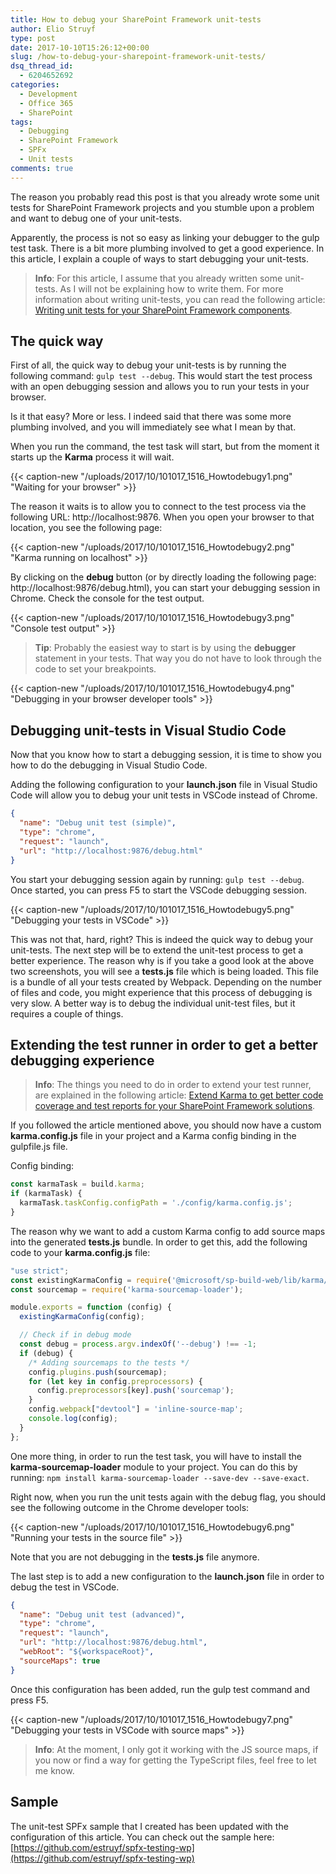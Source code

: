 ```yaml
---
title: How to debug your SharePoint Framework unit-tests
author: Elio Struyf
type: post
date: 2017-10-10T15:26:12+00:00
slug: /how-to-debug-your-sharepoint-framework-unit-tests/
dsq_thread_id:
  - 6204652692
categories:
  - Development
  - Office 365
  - SharePoint
tags:
  - Debugging
  - SharePoint Framework
  - SPFx
  - Unit tests
comments: true
---
```


The reason you probably read this post is that you already wrote some unit tests for SharePoint Framework projects and you stumble upon a problem and want to debug one of your unit-tests.

Apparently, the process is not so easy as linking your debugger to the gulp test task. There is a bit more plumbing involved to get a good experience. In this article, I explain a couple of ways to start debugging your unit-tests.

> **Info**: For this article, I assume that you already written some unit-tests. As I will not be explaining how to write them. For more information about writing unit-tests, you can read the following article: [Writing unit tests for your SharePoint Framework components](https://www.eliostruyf.com/writing-unit-test-for-your-sharepoint-framework-components/).


## The quick way

First of all, the quick way to debug your unit-tests is by running the following command: `gulp test --debug`. This would start the test process with an open debugging session and allows you to run your tests in your browser.

Is it that easy? More or less. I indeed said that there was some more plumbing involved, and you will immediately see what I mean by that.

When you run the command, the test task will start, but from the moment it starts up the **Karma** process it will wait.

{{< caption-new "/uploads/2017/10/101017_1516_Howtodebugy1.png" "Waiting for your browser" >}}

The reason it waits is to allow you to connect to the test process via the following URL: http://localhost:9876. When you open your browser to that location, you see the following page:

{{< caption-new "/uploads/2017/10/101017_1516_Howtodebugy2.png" "Karma running on localhost" >}}

By clicking on the **debug** button (or by directly loading the following page: http://localhost:9876/debug.html), you can start your debugging session in Chrome. Check the console for the test output.

{{< caption-new "/uploads/2017/10/101017_1516_Howtodebugy3.png" "Console test output" >}}

> **Tip**: Probably the easiest way to start is by using the **debugger** statement in your tests. That way you do not have to look through the code to set your breakpoints.

{{< caption-new "/uploads/2017/10/101017_1516_Howtodebugy4.png" "Debugging in your browser developer tools" >}}

## Debugging unit-tests in Visual Studio Code

Now that you know how to start a debugging session, it is time to show you how to do the debugging in Visual Studio Code.

Adding the following configuration to your **launch.json** file in Visual Studio Code will allow you to debug your unit tests in VSCode instead of Chrome.

```json
{
  "name": "Debug unit test (simple)",
  "type": "chrome",
  "request": "launch",
  "url": "http://localhost:9876/debug.html"
}
```

You start your debugging session again by running: `gulp test --debug`. Once started, you can press F5 to start the VSCode debugging session.

{{< caption-new "/uploads/2017/10/101017_1516_Howtodebugy5.png" "Debugging your tests in VSCode" >}}

This was not that, hard, right? This is indeed the quick way to debug your unit-tests. The next step will be to extend the unit-test process to get a better experience. The reason why is if you take a good look at the above two screenshots, you will see a **tests.js** file which is being loaded. This file is a bundle of all your tests created by Webpack. Depending on the number of files and code, you might experience that this process of debugging is very slow. A better way is to debug the individual unit-test files, but it requires a couple of things.

## Extending the test runner in order to get a better debugging experience


> **Info**: The things you need to do in order to extend your test runner, are explained in the following article: [Extend Karma to get better code coverage and test reports for your SharePoint Framework solutions](https://www.eliostruyf.com/extend-karma-config-to-get-better-code-coverage-and-test-reports-for-your-sharepoint-framework-solutions/).

If you followed the article mentioned above, you should now have a custom **karma.config.js** file in your project and a Karma config binding in the gulpfile.js file.

Config binding:

```typescript
const karmaTask = build.karma;
if (karmaTask) {
  karmaTask.taskConfig.configPath = './config/karma.config.js';
}
```

The reason why we want to add a custom Karma config to add source maps into the generated **tests.js** bundle. In order to get this, add the following code to your **karma.config.js** file:

```typescript
"use strict";
const existingKarmaConfig = require('@microsoft/sp-build-web/lib/karma/karma.config');
const sourcemap = require('karma-sourcemap-loader');

module.exports = function (config) {
  existingKarmaConfig(config);

  // Check if in debug mode
  const debug = process.argv.indexOf('--debug') !== -1;
  if (debug) {
    /* Adding sourcemaps to the tests */
    config.plugins.push(sourcemap);
    for (let key in config.preprocessors) {
      config.preprocessors[key].push('sourcemap');
    }
    config.webpack["devtool"] = 'inline-source-map';
    console.log(config);
  }
};
```

One more thing, in order to run the test task, you will have to install the **karma-sourcemap-loader** module to your project. You can do this by running: `npm install karma-sourcemap-loader --save-dev --save-exact`.

Right now, when you run the unit tests again with the debug flag, you should see the following outcome in the Chrome developer tools:

{{< caption-new "/uploads/2017/10/101017_1516_Howtodebugy6.png" "Running your tests in the source file" >}}

Note that you are not debugging in the **tests.js** file anymore.

The last step is to add a new configuration to the **launch.json** file in order to debug the test in VSCode.

```json
{
  "name": "Debug unit test (advanced)",
  "type": "chrome",
  "request": "launch",
  "url": "http://localhost:9876/debug.html",
  "webRoot": "${workspaceRoot}",
  "sourceMaps": true
}
```

Once this configuration has been added, run the gulp test command and press F5.

{{< caption-new "/uploads/2017/10/101017_1516_Howtodebugy7.png" "Debugging your tests in VSCode with source maps" >}}

> **Info**: At the moment, I only got it working with the JS source maps, if you now or find a way for getting the TypeScript files, feel free to let me know.


## Sample

The unit-test SPFx sample that I created has been updated with the configuration of this article. You can check out the sample here: [https://github.com/estruyf/spfx-testing-wp](https://github.com/estruyf/spfx-testing-wp)